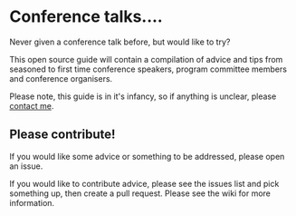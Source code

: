 # Conference talks....

Never given a conference talk before, but would like to try?

This open source guide will contain a compilation of advice and tips from seasoned to first time conference speakers, program committee members and conference organisers.

Please note, this guide is in it's infancy, so if anything is unclear, please [contact me](https://twitter.com/).

## Please contribute!

If you would like some advice or something to be addressed, please open an issue.

If you would like to contribute advice, please see the issues list and pick something up, then create a pull request.
Please see the wiki for more information.
